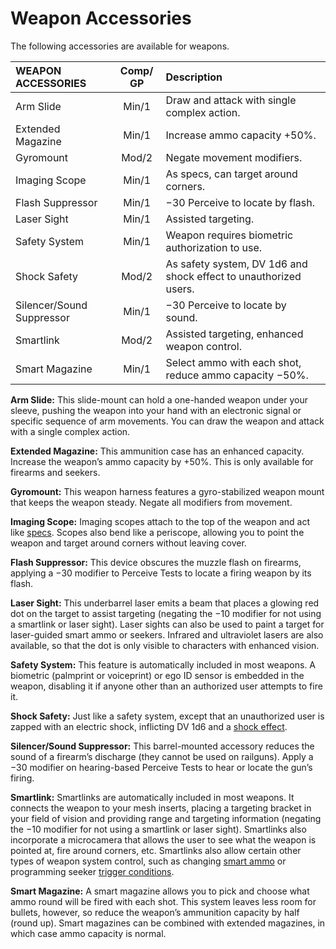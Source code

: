 # Weapon Accessories

The following accessories are available for weapons.

<sort>

| WEAPON ACCESSORIES             | Comp/<wbr>GP | Description                                                      |
| :----------------------------- | :----------: | :--------------------------------------------------------------- |
| Arm Slide                      |    Min/1     | Draw and attack with single complex action.                      |
| Extended Magazine              |    Min/1     | Increase ammo capacity +50%.                                     |
| Gyromount                      |    Mod/2     | Negate movement modifiers.                                       |
| Imaging Scope                  |    Min/1     | As specs, can target around corners.                             |
| Flash Suppressor               |    Min/1     | −30 Perceive to locate by flash.                                 |
| Laser Sight                    |    Min/1     | Assisted targeting.                                              |
| Safety System                  |    Min/1     | Weapon requires biometric authorization to use.                  |
| Shock Safety                   |    Mod/2     | As safety system, DV 1d6 and shock effect to unauthorized users. |
| Silencer/<wbr>Sound Suppressor |    Min/1     | −30 Perceive to locate by sound.                                 |
| Smartlink                      |    Mod/2     | Assisted targeting, enhanced weapon control.                     |
| Smart Magazine                 |    Min/1     | Select ammo with each shot, reduce ammo capacity −50%.           |

<sort>

**Arm Slide:** This slide-mount can hold a one-handed weapon under your sleeve, pushing the weapon into your hand with an electronic signal or specific sequence of arm movements. You can draw the weapon and attack with a single complex action.

**Extended Magazine:** This ammunition case has an enhanced capacity. Increase the weapon’s ammo capacity by +50%. This is only available for firearms and seekers.

**Gyromount:** This weapon harness features a gyro-stabilized weapon mount that keeps the weapon steady. Negate all modifiers from movement.

**Imaging Scope:** Imaging scopes attach to the top of the weapon and act like [specs](../16/05-common-tech-and-ware.md#everyday-technology). Scopes also bend like a periscope, allowing you to point the weapon and target around corners without leaving cover.

**Flash Suppressor:** This device obscures the muzzle flash on firearms, applying a −30 modifier to Perceive Tests to locate a firing weapon by its flash.

**Laser Sight:** This underbarrel laser emits a beam that places a glowing red dot on the target to assist targeting (negating the −10 modifier for not using a smartlink or laser sight). Laser sights can also be used to paint a target for laser-guided smart ammo or seekers. Infrared and ultraviolet lasers are also available, so that the dot is only visible to characters with enhanced vision.

**Safety System:** This feature is automatically included in most weapons. A biometric (palmprint or voiceprint) or ego ID sensor is embedded in the weapon, disabling it if anyone other than an authorized user attempts to fire it.

**Shock Safety:** Just like a safety system, except that an unauthorized user is zapped with an electric shock, inflicting DV 1d6 and a [shock effect](15-special-attacks.md#shock-attacks).

**Silencer/Sound Suppressor:** This barrel-mounted accessory reduces the sound of a firearm’s discharge (they cannot be used on railguns). Apply a −30 modifier on hearing-based Perceive Tests to hear or locate the gun’s firing.

**Smartlink:** Smartlinks are automatically included in most weapons. It connects the weapon to your mesh inserts, placing a targeting bracket in your field of vision and providing range and targeting information (negating the −10 modifier for not using a smartlink or laser sight). Smartlinks also incorporate a microcamera that allows the user to see what the weapon is pointed at, fire around corners, etc. Smartlinks also allow certain other types of weapon system control, such as changing [smart ammo](09-kinetic-weapons.md#smart-ammo) or programming seeker [trigger conditions](10-seeker-weapons-and-grenades.md#trigger-conditions).

**Smart Magazine:** A smart magazine allows you to pick and choose what ammo round will be fired with each shot. This system leaves less room for bullets, however, so reduce the weapon’s ammunition capacity by half (round up). Smart magazines can be combined with extended magazines, in which case ammo capacity is normal.

</sort>

